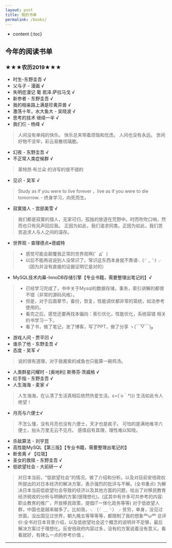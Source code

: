 ```yaml
---
layout: post
title: 我的书单
permalink: /books/
---
```


* content
{:toc}



## 今年的阅读书单

### ★★★农历2019★★★
* 时生-东野圭吾 √
* 父与子 - 漫画  √ 
* 失明症漫记 葡 若泽.萨拉马戈  √
* 新参者 - 东野圭吾 √
* 我的相亲路上满是珍禽异兽  √
* 激荡十年，水大鱼大  - 吴晓波 √
* 思考的技术 继续一半 √
* 我们仨 - 杨绛 √
 > 人间没有单纯的快乐。
 > 快乐总夹带着烦恼和忧虑。
 > 人间也没有永远。
 > 世间好物不坚牢，彩云易散琉璃脆。
* 幻夜 - 东野圭吾 √
* 不正常人类症候群 √
 > 莱特昂·布兰朵 的诗写的很不错的
* 见识  -   吴军 √
> Study as if you were to live forever ，live as if you were to die tomorrow. - 终身学习，向死而生。
* 寂寞猎人 - 宫部美雪 √
> 我们都是寂寞的猎人，无家可归，孤独的放逐在荒野中。时而吹吹口哨，然而也只有风声回应我。 
> 正因为如此，我们渴求同类。正因为如此，我们苦苦追求人与人之间的温存。
* 世界观 - 查理德点▪德威特 
> * 感觉可能会颠覆我正常的世界观啊(゜д゜)
> * 以后不能再说说别人没常识了。常识这东西本身就不靠谱╮(╯_╰)╭ （因为并没有直接的证据证明它是对的）
* MySQL技术内幕-InnoDB存储引擎【专业书籍，需要整理出笔记的】√
> * 已经学习完成了，书中关于Mysql的数据存储，事务，索引讲解的都很不错（非常的源码风格）。
> * 但是，对于后面章节，备份，恢复，性能调优都非常的笼统，如法参考使用的。
> * 看完之后，感觉还要再找本偏向：索引优化，性能优化，系统容错 相关的书学习一下。
> * 看了书，做了笔记，发了博客，写了PPT，做了分享 ヽ(￣▽￣)و
* 游戏人间  - 贾平凹 √
* 谁杀了他 - 东野圭吾  √
* 态度 - 吴军 √
> 说的很有道理，对于我酱紫的咸鱼也只能算一碗鸡汤。
* 人类群星闪耀时 - [奥地利] 斯蒂芬·茨威格 √
* 红手指 - 东野圭吾 √
* 人生海海 - 麦家 √
> 人生海海，在认清了生活真相后依然热爱生活。ε=(´ο｀*))) 生活如此令人绝望！
* 月亮与六便士√
> 不怎么懂，没有月亮也没有六便士，天才也是疯子。
可怕的是满地难寻六便士，抬头万里无云不见月。
感情自有其理，理性难以知晓。
* 杀敌算法 - 刘宇昆 
* 高性能MySQL【第三版】【专业书籍，需要整理出笔记的】
* 断舍离 √ 【垃圾】
* 圣女的救赎 - 东野圭吾 √
* 低欲望社会 - 大前研一 √
> 对日本当前，“低欲望社会”的情况，做了介绍和分析。以及对目前安倍政权所提出的对日本经济的解决方案，表示强烈的批评与不解。(全书重点)
> 为解决日本当前低欲望社会导致的经济以及其他方面的问题，给出了对移民教育经济税收的分析与明确的方案(很理想化)。(这其中有许多可共参考的内容:职业教育的推广，开放移民政策，提倡IT一体化政务等等)
> 对于低欲望人群，中国也是越来越多了。比如我，╮（╯＿╰）╭ 贫穷，单身，没见过世面，没出国见过世界，朝九晚五等等等等，都限制了我的想象罒ω罒
> 总评价:全书对日本背景介绍，以及低欲望社会这个概念的说明并不足够，最后解决方案过于理想化。反安倍政府内容过多，没有的方案说着没有意义。看看就好，有辣么一点的参考价值 。


---
